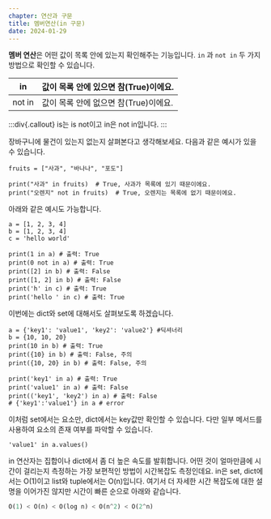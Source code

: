 ```yaml
---
chapter: 연산과 구문
title: 멤버연산(in 구문)
date: 2024-01-29
---
```


**멤버 연산**은 어떤 값이 목록 안에 있는지 확인해주는 기능입니다. `in` 과 `not in` 두 가지 방법으로 확인할 수 있습니다.

| in     | 값이 목록 안에 있으면 참(True)이에요. |
| ------ | ------------------------------------- |
| not in | 값이 목록 안에 없으면 참(True)이에요. |

:::div{.callout}
is는 is not이고 in은 not in입니다.
:::

장바구니에 물건이 있는지 없는지 살펴본다고 생각해보세요. 다음과 같은 예시가 있을 수 있습니다.

```python-exec
fruits = ["사과", "바나나", "포도"]

print("사과" in fruits)  # True, 사과가 목록에 있기 때문이에요.
print("오렌지" not in fruits)  # True, 오렌지는 목록에 없기 때문이에요.
```

아래와 같은 예시도 가능합니다.

```python-exec
a = [1, 2, 3, 4]
b = [1, 2, 3, 4]
c = 'hello world'

print(1 in a) # 출력: True
print(0 not in a) # 출력: True
print([2] in b) # 출력: False
print([1, 2] in b) # 출력: False
print('h' in c) # 출력: True
print('hello ' in c) # 출력: True
```

이번에는 dict와 set에 대해서도 살펴보도록 하겠습니다.

```python-exec
a = {'key1': 'value1', 'key2': 'value2'} #딕셔너리
b = {10, 10, 20}
print(10 in b) # 출력: True
print({10} in b) # 출력: False, 주의
print({10, 20} in b) # 출력: False, 주의

print('key1' in a) # 출력: True
print('value1' in a) # 출력: False
print(('key1', 'key2') in a) # 출력: False
# {'key1':'value1'} in a # error
```

이처럼 set에서는 요소만, dict에서는 key값만 확인할 수 있습니다. 다만 일부 메서드를 사용하여 요소의 존재 여부를 파악할 수 있습니다.

```python-exec
'value1' in a.values()
```

in 연산자는 집합이나 dict에서 좀 더 높은 속도를 발휘합니다. 어떤 것이 얼마만큼에 시간이 걸리는지 측정하는 가장 보편적인 방법이 시간복잡도 측정인데요. in은 set, dict에서는 O(1)이고 list와 tuple에서는 O(n)입니다. 여기서 더 자세한 시간 복잡도에 대한 설명을 이어가진 않지만 시간이 빠른 순으로 아래와 같습니다.

```python
O(1) < O(n) < O(log n) < O(n^2) < O(2^n)
```
